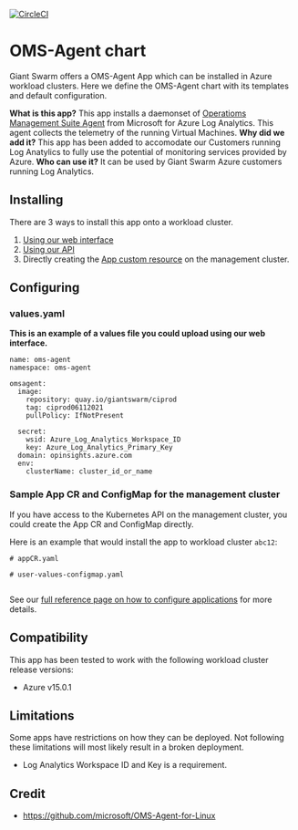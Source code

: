 [![CircleCI](https://circleci.com/gh/giantswarm/{APP-NAME}-app.svg?style=shield)](https://circleci.com/gh/giantswarm/{APP-NAME}-app)

# OMS-Agent chart

Giant Swarm offers a OMS-Agent App which can be installed in Azure workload clusters.
Here we define the OMS-Agent chart with its templates and default configuration.

**What is this app?**
This app installs a daemonset of [Operatioms Management Suite Agent](https://docs.microsoft.com/en-us/azure/azure-monitor/agents/agent-linux) from Microsoft for Azure Log Analytics.
This agent collects the telemetry of the running Virtual Machines. 
**Why did we add it?**
This app has been added to accomodate our Customers running Log Anatylics to fully use the potential of monitoring services provided by Azure.
**Who can use it?**
It can be used by Giant Swarm Azure customers running Log Analytics.

## Installing

There are 3 ways to install this app onto a workload cluster.

1. [Using our web interface](https://docs.giantswarm.io/ui-api/web/app-platform/#installing-an-app)
2. [Using our API](https://docs.giantswarm.io/api/#operation/createClusterAppV5)
3. Directly creating the [App custom resource](https://docs.giantswarm.io/ui-api/management-api/crd/apps.application.giantswarm.io/) on the management cluster.

## Configuring

### values.yaml
**This is an example of a values file you could upload using our web interface.**
```
name: oms-agent
namespace: oms-agent

omsagent:
  image:
    repository: quay.io/giantswarm/ciprod
    tag: ciprod06112021
    pullPolicy: IfNotPresent

  secret:
    wsid: Azure_Log_Analytics_Workspace_ID
    key: Azure_Log_Analytics_Primary_Key
  domain: opinsights.azure.com
  env:
    clusterName: cluster_id_or_name

```

### Sample App CR and ConfigMap for the management cluster
If you have access to the Kubernetes API on the management cluster, you could create
the App CR and ConfigMap directly.

Here is an example that would install the app to
workload cluster `abc12`:

```
# appCR.yaml

```

```
# user-values-configmap.yaml


```

See our [full reference page on how to configure applications](https://docs.giantswarm.io/app-platform/app-configuration/) for more details.

## Compatibility

This app has been tested to work with the following workload cluster release versions:

* Azure v15.0.1

## Limitations

Some apps have restrictions on how they can be deployed.
Not following these limitations will most likely result in a broken deployment.

* Log Analytics Workspace ID and Key is a requirement.

## Credit

* https://github.com/microsoft/OMS-Agent-for-Linux
